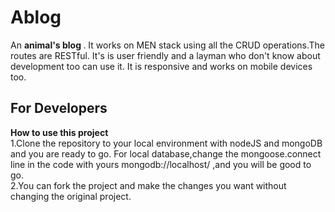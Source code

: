 # Ablog
An <strong>animal's blog </strong>. It works on MEN stack using all the CRUD operations.The routes are RESTful. It's is user friendly and a layman who don't know about development too can use it. It is responsive and works on mobile devices too.<br>
<h2>For Developers </h2>
<Strong>How to use this project </strong><br>
1.Clone the repository to your local environment with nodeJS and mongoDB and you are ready to go. For local database,change the mongoose.connect line in the code with yours mongodb://localhost/<DB_NAME> ,and you will be good to go.<br>
2.You can fork the project and make the changes you want without changing the original project.

